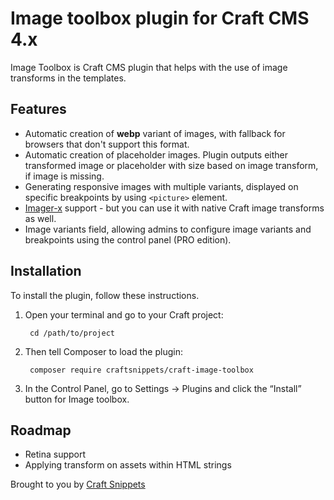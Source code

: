 # Image toolbox plugin for Craft CMS 4.x

Image Toolbox is Craft CMS plugin that helps with the use of image transforms in the templates.

## Features

* Automatic creation of **webp** variant of images, with fallback for browsers that don't support this format.
* Automatic creation of placeholder images. Plugin outputs either transformed image or placeholder with size based on image transform, if image is missing.
* Generating responsive images with multiple variants, displayed on specific breakpoints by using `<picture>` element.
* [Imager-x](https://plugins.craftcms.com/imager-x) support - but you can use it with native Craft image transforms as well.
* Image variants field, allowing admins to configure image variants and breakpoints using the control panel (PRO edition).

## Installation

To install the plugin, follow these instructions.

1. Open your terminal and go to your Craft project:

        cd /path/to/project

2. Then tell Composer to load the plugin:

        composer require craftsnippets/craft-image-toolbox

3. In the Control Panel, go to Settings → Plugins and click the “Install” button for Image toolbox.

## Roadmap

* Retina support
* Applying transform on assets within HTML strings

Brought to you by [Craft Snippets](http://craftsnippets.com)